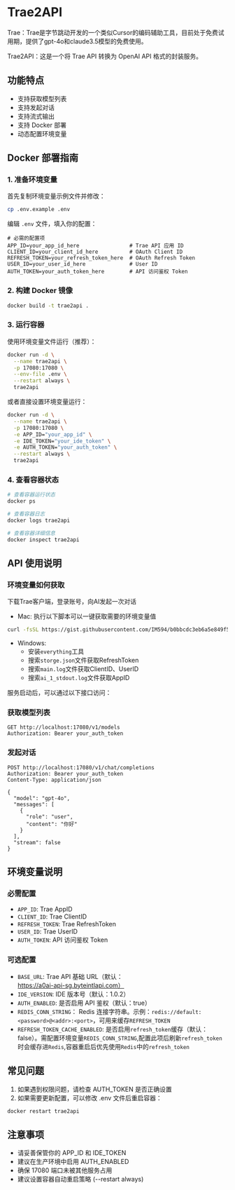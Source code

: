 # Trae2API

Trae：Trae是字节跳动开发的一个类似Cursor的编码辅助工具，目前处于免费试用期，提供了gpt-4o和claude3.5模型的免费使用。

Trae2API：这是一个将 Trae API 转换为 OpenAI API 格式的封装服务。

## 功能特点

- 支持获取模型列表
- 支持发起对话
- 支持流式输出
- 支持 Docker 部署
- 动态配置环境变量

## Docker 部署指南

### 1. 准备环境变量
首先复制环境变量示例文件并修改：
```bash
cp .env.example .env
```

编辑 `.env` 文件，填入你的配置：
```env
# 必需的配置项
APP_ID=your_app_id_here                # Trae API 应用 ID
CLIENT_ID=your_client_id_here          # OAuth Client ID
REFRESH_TOKEN=your_refresh_token_here  # OAuth Refresh Token
USER_ID=your_user_id_here              # User ID
AUTH_TOKEN=your_auth_token_here        # API 访问鉴权 Token
```

### 2. 构建 Docker 镜像
```bash
docker build -t trae2api .
```

### 3. 运行容器
使用环境变量文件运行（推荐）：
```bash
docker run -d \
  --name trae2api \
  -p 17080:17080 \
  --env-file .env \
  --restart always \
  trae2api
```

或者直接设置环境变量运行：
```bash
docker run -d \
  --name trae2api \
  -p 17080:17080 \
  -e APP_ID="your_app_id" \
  -e IDE_TOKEN="your_ide_token" \
  -e AUTH_TOKEN="your_auth_token" \
  --restart always \
  trae2api
```

### 4. 查看容器状态
```bash
# 查看容器运行状态
docker ps

# 查看容器日志
docker logs trae2api

# 查看容器详细信息
docker inspect trae2api
```

## API 使用说明


### 环境变量如何获取

下载Trae客户端，登录账号，向AI发起一次对话


* Mac:
执行以下脚本可以一键获取需要的环境变量值
```bash
curl -fsSL https://gist.githubusercontent.com/IM594/b0bbcdc3eb6a5e849f5e306246781a48/raw/get_trae_tokens.sh | bash
```
* Windows:
  * 安装`everything`工具
  * 搜索`storge.json`文件获取RefreshToken
  * 搜索`main.log`文件获取ClientID、UserID
  * 搜索`ai_1_stdout.log`文件获取AppID

服务启动后，可以通过以下接口访问：

### 获取模型列表
```http
GET http://localhost:17080/v1/models
Authorization: Bearer your_auth_token
```

### 发起对话
```http
POST http://localhost:17080/v1/chat/completions
Authorization: Bearer your_auth_token
Content-Type: application/json

{
  "model": "gpt-4o",
  "messages": [
    {
      "role": "user",
      "content": "你好"
    }
  ],
  "stream": false
}
```

## 环境变量说明

### 必需配置
- `APP_ID`: Trae AppID
- `CLIENT_ID`: Trae ClientID
- `REFRESH_TOKEN`: Trae RefreshToken
- `USER_ID`: Trae UserID
- `AUTH_TOKEN`: API 访问鉴权 Token

### 可选配置
- `BASE_URL`: Trae API 基础 URL（默认：https://a0ai-api-sg.byteintlapi.com）
- `IDE_VERSION`: IDE 版本号（默认：1.0.2）
- `AUTH_ENABLED`: 是否启用 API 鉴权（默认：true）
- `REDIS_CONN_STRING`： Redis 连接字符串。示例：`redis://default:<password>@<addr>:<port>`，可用来缓存`REFRESH_TOKEN`
- `REFRESH_TOKEN_CACHE_ENABLED`: 是否启用`refresh_token`缓存（默认：false）。需配置环境变量`REDIS_CONN_STRING`,配置此项后刷新`refresh_token`时会缓存进`Redis`,容器重启后优先使用`Redis`中的`refresh_token` 

## 常见问题

1. 如果遇到权限问题，请检查 AUTH_TOKEN 是否正确设置
2. 如果需要更新配置，可以修改 .env 文件后重启容器：
```bash
docker restart trae2api
```

## 注意事项

- 请妥善保管你的 APP_ID 和 IDE_TOKEN
- 建议在生产环境中启用 AUTH_ENABLED
- 确保 17080 端口未被其他服务占用
- 建议设置容器自动重启策略 (--restart always)
